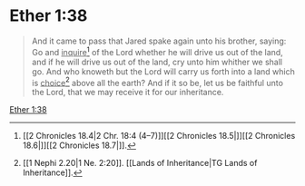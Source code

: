 # Ether 1:38

> And it came to pass that Jared spake again unto his brother, saying: Go and <u>inquire</u>[^a] of the Lord whether he will drive us out of the land, and if he will drive us out of the land, cry unto him whither we shall go. And who knoweth but the Lord will carry us forth into a land which is <u>choice</u>[^b] above all the earth? And if it so be, let us be faithful unto the Lord, that we may receive it for our inheritance.

[Ether 1:38](https://www.churchofjesuschrist.org/study/scriptures/bofm/ether/1?lang=eng&id=p38#p38)


[^a]: [[2 Chronicles 18.4|2 Chr. 18:4 (4–7)]][[2 Chronicles 18.5|]][[2 Chronicles 18.6|]][[2 Chronicles 18.7|]].  
[^b]: [[1 Nephi 2.20|1 Ne. 2:20]]. [[Lands of Inheritance|TG Lands of Inheritance]].  
